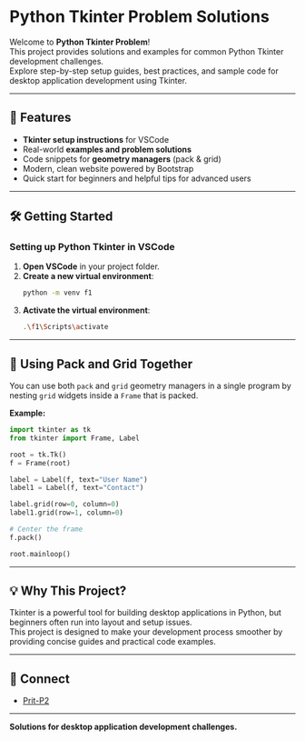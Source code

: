 # Python Tkinter Problem Solutions

Welcome to **Python Tkinter Problem**!  
This project provides solutions and examples for common Python Tkinter development challenges.  
Explore step-by-step setup guides, best practices, and sample code for desktop application development using Tkinter.

---

## 🚀 Features

- **Tkinter setup instructions** for VSCode
- Real-world **examples and problem solutions**
- Code snippets for **geometry managers** (pack & grid)
- Modern, clean website powered by Bootstrap
- Quick start for beginners and helpful tips for advanced users

---

## 🛠️ Getting Started

### Setting up Python Tkinter in VSCode

1. **Open VSCode** in your project folder.
2. **Create a new virtual environment**:
    ```bash
    python -m venv f1
    ```
3. **Activate the virtual environment**:
    ```bash
    .\f1\Scripts\activate
    ```

---

## 📐 Using Pack and Grid Together

You can use both `pack` and `grid` geometry managers in a single program by nesting `grid` widgets inside a `Frame` that is packed.

**Example:**
```python
import tkinter as tk
from tkinter import Frame, Label

root = tk.Tk()
f = Frame(root)

label = Label(f, text="User Name")
label1 = Label(f, text="Contact")

label.grid(row=0, column=0)
label1.grid(row=1, column=0)

# Center the frame
f.pack()

root.mainloop()
```

---

## 💡 Why This Project?

Tkinter is a powerful tool for building desktop applications in Python, but beginners often run into layout and setup issues.  
This project is designed to make your development process smoother by providing concise guides and practical code examples.

---

## 🔗 Connect

- [Prit-P2](https://github.com/Prit-P2)

---

**Solutions for desktop application development challenges.**

